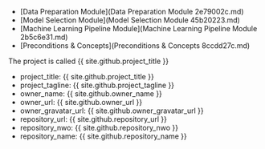 * [Data Preparation Module](Data Preparation Module 2e79002c.md)
* [Model Selection Module](Model Selection Module 45b20223.md)
* [Machine Learning Pipeline Module](Machine Learning Pipeline Module 2b5c6e31.md)
* [Preconditions & Concepts](Preconditions & Concepts 8ccdd27c.md)

The project is called {{ site.github.project_title }}

* project_title: {{ site.github.project_title }}
* project_tagline: {{ site.github.project_tagline }}
* owner_name: {{ site.github.owner_name }}
* owner_url: {{ site.github.owner_url }}
* owner_gravatar_url: {{ site.github.owner_gravatar_url }}
* repository_url: {{ site.github.repository_url }}
* repository_nwo: {{ site.github.repository_nwo }}
* repository_name: {{ site.github.repository_name }}